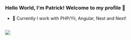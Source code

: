 ### Hello World, I'm Patrick! Welcome to my profile 👋 

- 🔭 Currently I work with PHP/Yii, Angular, Nest and Next!

##

  <div>
  <a href="https://www.linkedin.com/in/trickaugusto" target="_blank"><img src="https://img.shields.io/badge/-LinkedIn-%230077B5?style=for-the-badge&logo=linkedin&logoColor=white" target="_blank"></a> 
    
</div>
